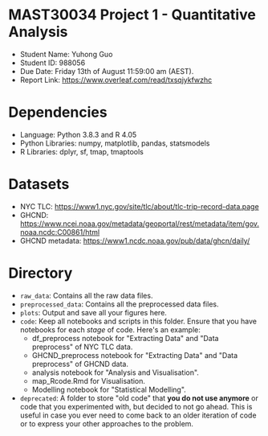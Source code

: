 # MAST30034 Project 1 - Quantitative Analysis
- Student Name: Yuhong Guo
- Student ID: 988056
- Due Date: Friday 13th of August 11:59:00 am (AEST).
- Report Link: https://www.overleaf.com/read/txsqjykfwzhc

# Dependencies
- Language: Python 3.8.3 and R 4.05
- Python Libraries: numpy, matplotlib, pandas, statsmodels
- R Libraries: dplyr, sf, tmap, tmaptools

# Datasets
- NYC TLC: https://www1.nyc.gov/site/tlc/about/tlc-trip-record-data.page
- GHCND: https://www.ncei.noaa.gov/metadata/geoportal/rest/metadata/item/gov.noaa.ncdc:C00861/html
- GHCND metadata: https://www1.ncdc.noaa.gov/pub/data/ghcn/daily/

# Directory
- `raw_data`: Contains all the raw data files.
- `preprocessed_data`: Contains all the preprocessed data files.
- `plots`: Output and save all your figures here.
- `code`: Keep all notebooks and scripts in this folder. Ensure that you have notebooks for each _stage_ of code. Here's an example:
    - df_preprocess notebook for "Extracting Data" and "Data preprocess" of NYC TLC data.
    - GHCND_preprocess notebook for "Extracting Data" and "Data preprocess" of GHCND data.
    - analysis notebook for "Analysis and Visualisation".
    - map_Rcode.Rmd for Visualisation.
    - Modelling notebook for "Statistical Modelling".
- `deprecated`: A folder to store "old code" that **you do not use anymore** or code that you experimented with, but decided to not go ahead. This is useful in case you ever need to come back to an older iteration of code or to express your other approaches to the problem.
